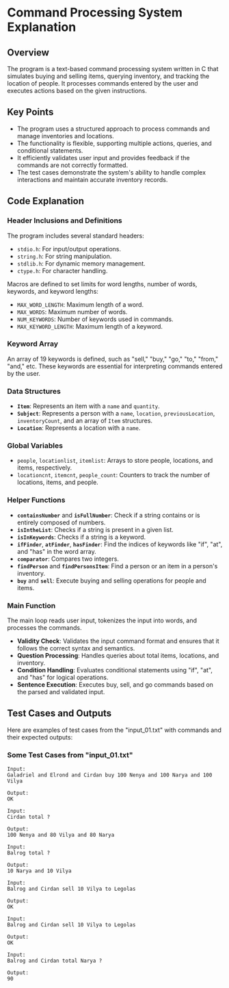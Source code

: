 # Command Processing System Explanation

## Overview

The program is a text-based command processing system written in C that simulates buying and selling items, querying inventory, and tracking the location of people. It processes commands entered by the user and executes actions based on the given instructions.

## Key Points

- The program uses a structured approach to process commands and manage inventories and locations.
- The functionality is flexible, supporting multiple actions, queries, and conditional statements.
- It efficiently validates user input and provides feedback if the commands are not correctly formatted.
- The test cases demonstrate the system's ability to handle complex interactions and maintain accurate inventory records.

## Code Explanation

### Header Inclusions and Definitions

The program includes several standard headers:

- `stdio.h`: For input/output operations.
- `string.h`: For string manipulation.
- `stdlib.h`: For dynamic memory management.
- `ctype.h`: For character handling.

Macros are defined to set limits for word lengths, number of words, keywords, and keyword lengths:

- `MAX_WORD_LENGTH`: Maximum length of a word.
- `MAX_WORDS`: Maximum number of words.
- `NUM_KEYWORDS`: Number of keywords used in commands.
- `MAX_KEYWORD_LENGTH`: Maximum length of a keyword.

### Keyword Array

An array of 19 keywords is defined, such as "sell," "buy," "go," "to," "from," "and," etc. These keywords are essential for interpreting commands entered by the user.

### Data Structures

- **`Item`**: Represents an item with a `name` and `quantity`.
- **`Subject`**: Represents a person with a `name`, `location`, `previousLocation`, `inventoryCount`, and an array of `Item` structures.
- **`Location`**: Represents a location with a `name`.

### Global Variables

- `people`, `locationlist`, `itemlist`: Arrays to store people, locations, and items, respectively.
- `locationcnt`, `itemcnt`, `people_count`: Counters to track the number of locations, items, and people.

### Helper Functions

- **`containsNumber`** and **`isFullNumber`**: Check if a string contains or is entirely composed of numbers.
- **`isIntheList`**: Checks if a string is present in a given list.
- **`isInKeywords`**: Checks if a string is a keyword.
- **`ifFinder`**, **`atFinder`**, **`hasFinder`**: Find the indices of keywords like "if", "at", and "has" in the word array.
- **`comparator`**: Compares two integers.
- **`findPerson`** and **`findPersonsItem`**: Find a person or an item in a person's inventory.
- **`buy`** and **`sell`**: Execute buying and selling operations for people and items.

### Main Function

The main loop reads user input, tokenizes the input into words, and processes the commands.

- **Validity Check**: Validates the input command format and ensures that it follows the correct syntax and semantics.
- **Question Processing**: Handles queries about total items, locations, and inventory.
- **Condition Handling**: Evaluates conditional statements using "if", "at", and "has" for logical operations.
- **Sentence Execution**: Executes buy, sell, and go commands based on the parsed and validated input.

## Test Cases and Outputs

Here are examples of test cases from the "input_01.txt" with commands and their expected outputs:

### Some Test Cases from "input_01.txt"

```text
Input:
Galadriel and Elrond and Cirdan buy 100 Nenya and 100 Narya and 100 Vilya

Output:
OK
```

```text
Input:
Cirdan total ?

Output:
100 Nenya and 80 Vilya and 80 Narya
```

```text
Input:
Balrog total ?

Output:
10 Narya and 10 Vilya
```

```text
Input:
Balrog and Cirdan sell 10 Vilya to Legolas

Output:
OK
```

```text
Input:
Balrog and Cirdan sell 10 Vilya to Legolas

Output:
OK
```

```text
Input:
Balrog and Cirdan total Narya ?

Output:
90
```
